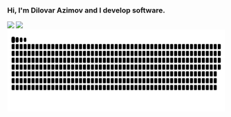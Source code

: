 ### Hi, I'm Dilovar Azimov and I develop software.
<p>
  <img src="https://github-readme-stats-d8fi.vercel.app/api?username=dilovar-91&show_icons=true&count_private=true&include_all_commits=true" style="height:200px;" />
  <img src="https://github-readme-stats-d8fi.vercel.app/api/top-langs/?username=dilovar-91&layout=donut" style="height:200px;" />
  <img src="github-contribution-grid-snake.svg" style="height:190px; text: center;" />
  
</p>



